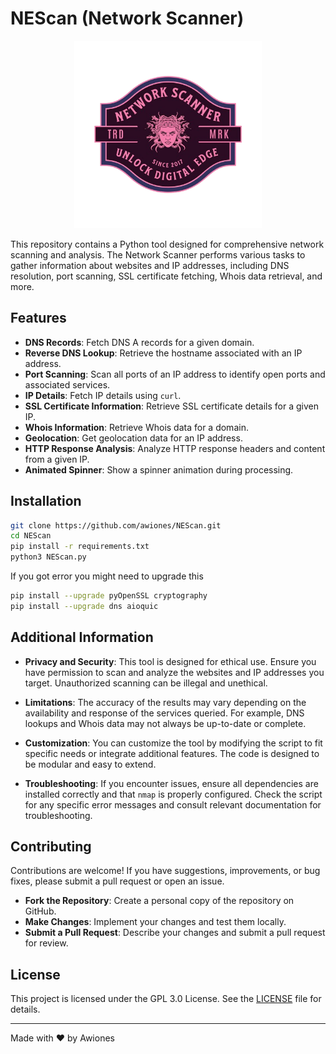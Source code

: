 # NEScan (Network Scanner)

<p align="center">
<img src="./logo.png" width="300px">
</p> 


This repository contains a Python tool designed for comprehensive network scanning and analysis. The Network Scanner performs various tasks to gather information about websites and IP addresses, including DNS resolution, port scanning, SSL certificate fetching, Whois data retrieval, and more.


## Features

- **DNS Records**: Fetch DNS A records for a given domain.
- **Reverse DNS Lookup**: Retrieve the hostname associated with an IP address.
- **Port Scanning**: Scan all ports of an IP address to identify open ports and associated services.
- **IP Details**: Fetch IP details using `curl`.
- **SSL Certificate Information**: Retrieve SSL certificate details for a given IP.
- **Whois Information**: Retrieve Whois data for a domain.
- **Geolocation**: Get geolocation data for an IP address.
- **HTTP Response Analysis**: Analyze HTTP response headers and content from a given IP.
- **Animated Spinner**: Show a spinner animation during processing.

## Installation

  ```bash
  git clone https://github.com/awiones/NEScan.git
  cd NEScan
  pip install -r requirements.txt
  python3 NEScan.py
  ```
If you got error you might need to upgrade this
  
  ```bash
  pip install --upgrade pyOpenSSL cryptography
  pip install --upgrade dns aioquic
  ```

## Additional Information

- **Privacy and Security**: This tool is designed for ethical use. Ensure you have permission to scan and analyze the websites and IP addresses you target. Unauthorized scanning can be illegal and unethical.

- **Limitations**: The accuracy of the results may vary depending on the availability and response of the services queried. For example, DNS lookups and Whois data may not always be up-to-date or complete.

- **Customization**: You can customize the tool by modifying the script to fit specific needs or integrate additional features. The code is designed to be modular and easy to extend.

- **Troubleshooting**: If you encounter issues, ensure all dependencies are installed correctly and that `nmap` is properly configured. Check the script for any specific error messages and consult relevant documentation for troubleshooting.

## Contributing

Contributions are welcome! If you have suggestions, improvements, or bug fixes, please submit a pull request or open an issue.

- **Fork the Repository**: Create a personal copy of the repository on GitHub.
- **Make Changes**: Implement your changes and test them locally.
- **Submit a Pull Request**: Describe your changes and submit a pull request for review.

## License

This project is licensed under the GPL 3.0 License. See the [LICENSE](LICENSE) file for details.

---

Made with ❤️ by Awiones
